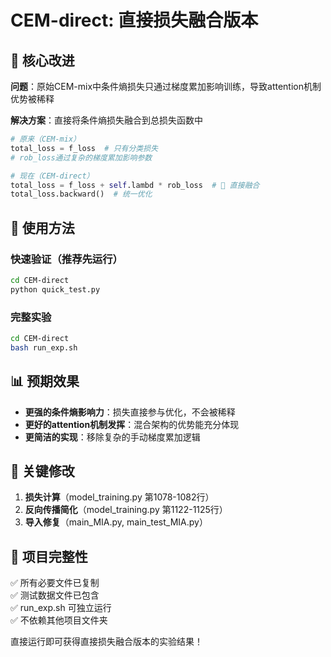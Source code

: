 # CEM-direct: 直接损失融合版本

## 🎯 核心改进

**问题**：原始CEM-mix中条件熵损失只通过梯度累加影响训练，导致attention机制优势被稀释

**解决方案**：直接将条件熵损失融合到总损失函数中

```python
# 原来（CEM-mix）
total_loss = f_loss  # 只有分类损失
# rob_loss通过复杂的梯度累加影响参数

# 现在（CEM-direct）  
total_loss = f_loss + self.lambd * rob_loss  # 🚀 直接融合
total_loss.backward()  # 统一优化
```

## 🚀 使用方法

### 快速验证（推荐先运行）
```bash
cd CEM-direct
python quick_test.py
```

### 完整实验
```bash
cd CEM-direct
bash run_exp.sh
```

## 📊 预期效果

- **更强的条件熵影响力**：损失直接参与优化，不会被稀释
- **更好的attention机制发挥**：混合架构的优势能充分体现
- **更简洁的实现**：移除复杂的手动梯度累加逻辑

## 🔧 关键修改

1. **损失计算**（model_training.py 第1078-1082行）
2. **反向传播简化**（model_training.py 第1122-1125行）
3. **导入修复**（main_MIA.py, main_test_MIA.py）

## 📁 项目完整性

✅ 所有必要文件已复制  
✅ 测试数据文件已包含  
✅ run_exp.sh 可独立运行  
✅ 不依赖其他项目文件夹  

直接运行即可获得直接损失融合版本的实验结果！
